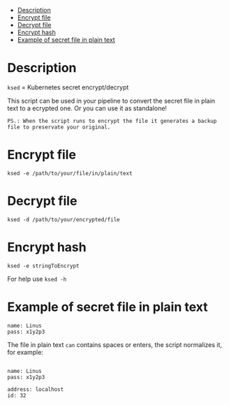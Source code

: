 - [Description](#description)
- [Encrypt file](#encrypt-file)
- [Decrypt file](#decrypt-file)
- [Encrypt hash](#encrypt-hash)
- [Example of secret file in plain text](#example-of-secret-file-in-plain-text)

# Description
`ksed` = Kubernetes secret encrypt/decrypt

This script can be used in your pipeline to convert the secret file in plain text to a ecrypted one.
Or you can use it as standalone! 

`PS.: When the script runs to encrypt the file it generates a backup file to preservate your original.`

# Encrypt file
`ksed -e /path/to/your/file/in/plain/text`

# Decrypt file
`ksed -d /path/to/your/encrypted/file`

# Encrypt hash
`ksed -e stringToEncrypt`

For help use `ksed -h`

# Example of secret file in plain text

```
name: Linus
pass: x1y2p3
```

The file in plain text `can` contains spaces or enters, the script normalizes it, for example: 

```

name: Linus
pass: x1y2p3

address: localhost      
id: 32 
```
